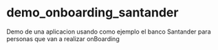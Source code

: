 # demo_onboarding_santander
Demo de una aplicacion usando como ejemplo el banco Santander para personas que van a realizar onBoarding

